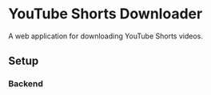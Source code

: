 # YouTube Shorts Downloader

A web application for downloading YouTube Shorts videos.

## Setup

### Backend 